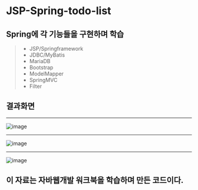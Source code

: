 # JSP-Spring-todo-list
Spring에 각 기능들을 구현하며 학습
------------
> + JSP/Springframework
> + JDBC/MyBatis
> + MariaDB
> + Bootstrap
> + ModelMapper
> + SpringMVC
> + Filter

## 결과화면
------------
![image](https://user-images.githubusercontent.com/79129475/187866226-b4187c00-0d0e-411b-ac90-db32c7d4a04a.png)

------------
![image](https://user-images.githubusercontent.com/79129475/187866278-bb9aff12-810a-400a-a416-3f7e585630d7.png)

------------
![image](https://user-images.githubusercontent.com/79129475/187866322-57c5e469-178c-4e62-b593-e8c662201e77.png)


## 이 자료는 자바웹개발 워크북을 학습하며 만든 코드이다.

